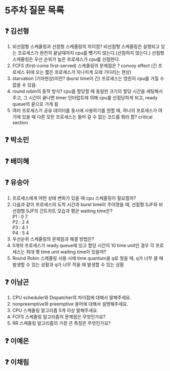 # 5주차 질문 목록

## ❓ 김선형

1. 비선점형 스케줄링과 선점형 스케줄링의 차이점? 비선점형 스케줄링은 실행되고 있는 프로세스가 완전히 끝날때까지 cpu를 뺏기지 않는다.(선점하지 않는다.) 선점형 스케줄링은 우선 순위가 높은 프로세스가 cpu를 선점한다.
2. FCFS (first-come first-served) 스케줄링의 문제점은 ? convoy effect (긴 프로세스 뒤에 오는 짧은 프로세스가 지나치게 오래 기다리는 현상)
3. starvation (기아현상)이란? (burst time이 긴) 프로세스는 영원히 cpu를 가질 수 없을 수 있음.
4. round robin의 동작 방식? cpu를 할당할 때 동일한 크기의 할당 시간을 세팅해서 주고, 그 시간이 끝나면 timer 인터럽트에 의해 cpu를 선점당하게 되고, ready queue의 끝으로 가게 됨 
5. 여러 프로세스가 공유 데이터를 동시에 사용하기를 원할 때, 하나의 프로세스가 여기에 있을 때 다른 모든 프로세스는 들어 갈 수 없는 코드를 뭐라 함? critical section

## ❓ 박소민


## ❓ 배미혜


## ❓ 유승아

1. 프로세스에게 어떤 상태 변화가 있을 때 cpu 스케줄링이 필요할까?
2. 다음과 같이 프로세스의 도착 시간과 burst time이 주어졌을 때, 선점형 SJF와 비선점형 SJF의 간트차트 모습과 평균 waiting time은?<br>
  P1 : 0 7<br>
  P2 : 2 4<br>
  P3 : 4 1<br>
  P4 : 5 4<br>
3. 우선순위 스케줄링의 문제점과 해결 방법은?
4. 5개의 프로세스가 ready queue에 있고 할당 시간이 10 time unit인 경우 각 프로세스는 최대 몇 time unit waiting time이 있을까?
5. Round Robin 스케줄링 사용 시에 time quantum을 q로 줬을 때, q가 너무 클 때 발생할 수 있는 상황과 q가 너무 작을 때 발생할 수 있는 상황

## ❓ 이남곤

1. CPU scheduler와 Dispatcher의 차이점에 대해서 말해주세요.
2. nonpreemptive와 preemptive 용어에 대해서 설명해주세요.
3. CPU 스케줄링 알고리즘 5개 이상 말해주세요.
4. FCFS 스케줄링 알고리즘의 문제점은 무엇인가요?
5. RR 스케줄링 알고리즘의 가장 큰 특징은 무엇인가요?

## ❓ 이예은


## ❓ 이채림

